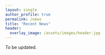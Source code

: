 ```yaml
---
layout: single
author_profile: true
permalink: /news
title: "Recent News"
header:
  overlay_image: /assets/images/header.jpg
---
```


To be updated.